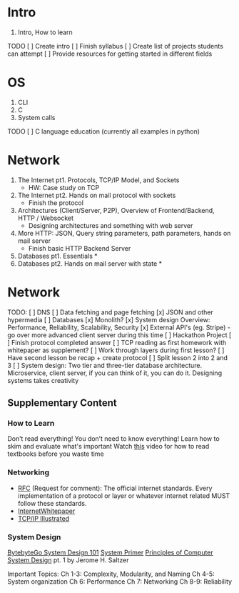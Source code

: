 # Intro
1. Intro, How to learn

TODO
[ ] Create intro 
[ ] Finish syllabus
[ ] Create list of projects students can attempt
[ ] Provide resources for getting started in different fields

# OS
1. CLI
2. C
3. System calls

TODO
[ ] C language education (currently all examples in python)

# Network 
1. The Internet pt1. Protocols, TCP/IP Model, and Sockets
    * HW: Case study on TCP
2. The Internet pt2. Hands on mail protocol with sockets
    * Finish the protocol
3. Architectures (Client/Server, P2P), Overview of Frontend/Backend, HTTP / Websocket
    * Designing architectures and something with web server
4. More HTTP: JSON, Query string parameters, path parameters, hands on mail server
    * Finish basic HTTP Backend Server
5. Databases pt1. Essentials
    * 
6. Databases pt2. Hands on mail server with state
    * 


# Network 
TODO: 
[ ] DNS
[ ] Data fetching and page fetching
[x] JSON and other hypermedia
[ ] Databases
[x] Monolith? 
[x] System design Overview: Performance, Reliability, Scalability, Security
[x] External API's (eg. Stripe)  - go over more advanced client server during this time
[ ] Hackathon Project
[ ] Finish protocol completed answer
[ ] TCP reading as first homework with whitepaper as supplement? 
[ ] Work through layers during first lesson?
[ ] Have second lesson be recap + create protocol
[ ] Split lesson 2 into 2 and 3
[ ] System design: Two tier and three-tier database architecture. Microservice, client server, if you can think of it, you can do it. Designing systems takes creativity

## Supplementary Content
### How to Learn
Don’t read everything! You don’t need to know everything! Learn how to skim and evaluate what's important
Watch [this](https://www.youtube.com/watch?v=nqYmmZKY4sA) video for how to read textbooks before you waste time 

### Networking
* [RFC](https://datatracker.ietf.org/doc/html/rfc79) (Request for comment): The official internet standards. Every implementation of a protocol or layer or whatever internet related MUST follow these standards.
* [InternetWhitepaper](https://web.stanford.edu/class/msande91si/www-spr04/readings/week1/InternetWhitepaper.htm)
* [TCP/IP Illustrated](https://www.isi.edu/~hussain/TEACH/Spring2014/notes/Steven00a.pdf)

### System Design
[BytebyteGo System Design 101](https://github.com/ByteByteGoHq/system-design-101)
[System Primer](https://github.com/donnemartin/system-design-primer)
[Principles of Computer System Design](https://docdrop.org/static/drop-pdf/computer-system-design-NQOII.pdf) pt. 1 by Jerome H. Saltzer

Important Topics: 
Ch 1-3: Complexity, Modularity, and Naming 
Ch 4-5: System organization
Ch 6: Performance
Ch 7: Networking
Ch 8-9: Reliability

